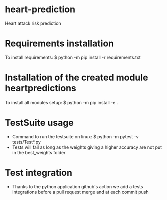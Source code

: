 # heart-prediction
Heart attack risk prediction

# Requirements installation
To install requirements:
$ python -m pip install -r requirements.txt

# Installation of the created module heartpredictions
To install all modules setup:
$ python -m pip install -e .

# TestSuite usage
* Command to run the testsuite on linux: 
$ python -m pytest -v tests/Test*.py
* Tests will fail as long as the weights giving a higher accuracy are not put in the best_weights folder

# Test integration
* Thanks to the python application github's action we add a tests integrations before a pull request merge and at each commit push
